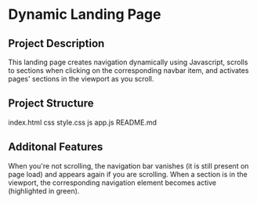 <h1>Dynamic Landing Page</h1>

<h2>Project Description</h2>
This landing page creates navigation dynamically using Javascript, scrolls to sections when clicking on the corresponding navbar item, and activates pages' sections in the viewport as you scroll.

<h2>Project Structure</h2>
index.html
css
    style.css
js
    app.js
README.md

<h2>Additonal Features</h2>
When you're not scrolling, the navigation bar vanishes (it is still present on page load) and appears again if you are scrolling. When a section is in the viewport, the corresponding navigation element becomes active (highlighted in green).
